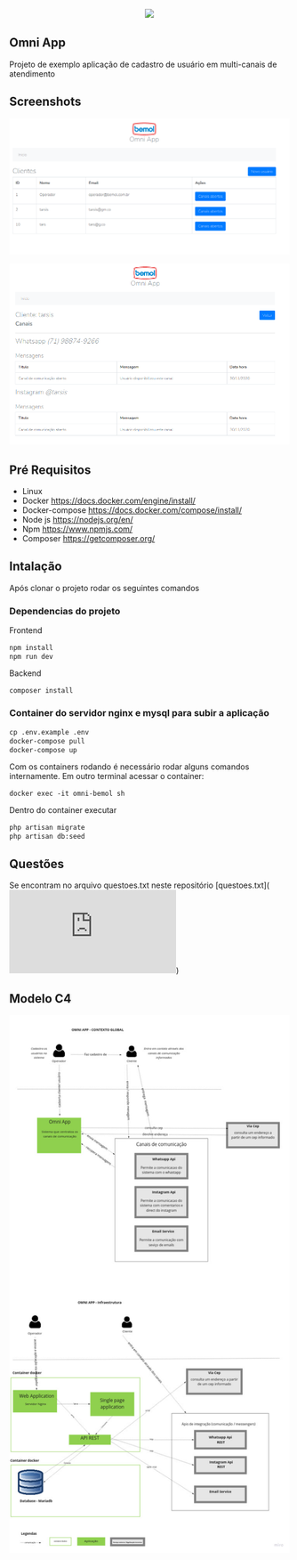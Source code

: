 <p align="center"><img src="https://d8xabijtzlaac.cloudfront.net/Custom/Content/Themes/Shared/Images/marca-bemol.svg" width="150"></p>

## Omni App

Projeto de exemplo aplicação de cadastro de usuário em multi-canais de atendimento

## Screenshots
![Screen 1](https://github.com/tarsislima/omni-app/blob/master/screen-1.png)

![Screen 2](https://github.com/tarsislima/omni-app/blob/master/screen-2.png)

## Pré Requisitos

- Linux
- Docker https://docs.docker.com/engine/install/
- Docker-compose https://docs.docker.com/compose/install/
- Node js https://nodejs.org/en/
- Npm https://www.npmjs.com/
- Composer https://getcomposer.org/

## Intalação

Após clonar o projeto rodar os seguintes comandos

### Dependencias do projeto

Frontend

```
npm install
npm run dev
```

Backend

```
composer install

```

### Container do servidor nginx e mysql para subir a aplicação

```
cp .env.example .env
docker-compose pull
docker-compose up 
```

Com os containers rodando é necessário rodar alguns comandos internamente. Em outro terminal acessar o container:

```
docker exec -it omni-bemol sh
```

Dentro do container executar

```
php artisan migrate
php artisan db:seed
```

## Questões

Se encontram no arquivo questoes.txt neste repositório
[questoes.txt](![C4 Model](https://github.com/tarsislima/omni-app/blob/master/questoes.txt))
## Modelo C4

![C4 Model](https://github.com/tarsislima/omni-app/blob/master/c4model.jpg)